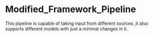 # Modified_Framework_Pipeline
This pipeline is capable of taking input from different sources ,it also supports different models with just a minimal changes in it.
